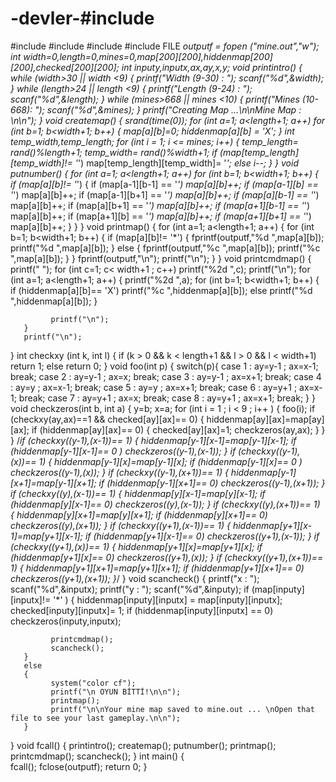 # -devler-#include <cstdio>
#include <cstdlib>
#include <ctime>
#include <cmath>
#include <cstring>
FILE *outputf  = fopen ("mine.out","w");
int width=0,length=0,mines=0,map[200][200],hiddenmap[200][200],checked[200][200];
int inputy,inputx,ax,ay,x,y;
void printintro()
{
       while (width>30 || width <9)
       {
             printf("Width (9-30)  : ");
             scanf("%d",&width);
       }
       while (length>24 || length <9)
       {
             printf("Length (9-24) : ");
             scanf("%d",&length);
       }
       while (mines>668 || mines <10)
       {
             printf("Mines (10-668): ");
             scanf("%d",&mines);
       }
       printf("Creating Map ...\n\nMine Map : \n\n");
}
void createmap()
{
       srand(time(0));
       for (int a=1; a<length+1; a++)
             for (int b=1; b<width+1; b++)
             {
                    map[a][b]=0;
                    hiddenmap[a][b] = 'X';
             }
       int temp_width,temp_length;
       for (int i = 1; i <= mines; i++)
       {
             temp_length= rand()%length+1;
             temp_width= rand()%width+1;
             if (map[temp_length][temp_width]!= '*')
                    map[temp_length][temp_width]= '*';
             else i--;
       }
}
void putnumber()
{
       for (int a=1; a<length+1; a++)
             for (int b=1; b<width+1; b++)
             {
                    if (map[a][b]!= '*')
                    {
                           if (map[a-1][b-1] == '*')
                                  map[a][b]++;
                           if (map[a-1][b] == '*')
                                  map[a][b]++;
                           if (map[a-1][b+1] == '*')
                                  map[a][b]++;
                           if (map[a][b-1] == '*')
                                  map[a][b]++;
                           if (map[a][b+1] == '*')
                                  map[a][b]++;
                           if (map[a+1][b-1] == '*')
                                  map[a][b]++;
                           if (map[a+1][b] == '*')
                                  map[a][b]++;
                           if (map[a+1][b+1] == '*')
                                  map[a][b]++;
                    }
             }
}
void printmap()
{
       for (int a=1; a<length+1; a++)
       {
             for (int b=1; b<width+1; b++)
             {
                    if (map[a][b]!= '*')
                    {
                           fprintf(outputf,"%d ",map[a][b]);
                           printf("%d ",map[a][b]);
                    }
                    else
                    {
                          fprintf(outputf,"%c ",map[a][b]);
                           printf("%c ",map[a][b]);
                    }
             }
             fprintf(outputf,"\n");
             printf("\n");
       }
}
void printcmdmap()
{
       printf("   ");
       for (int c=1; c< width+1 ; c++)
             printf("%2d ",c);
       printf("\n");
       for (int a=1; a<length+1; a++)
       {
             printf("%2d  ",a);
             for (int b=1; b<width+1; b++)
             {
                    if (hiddenmap[a][b]== 'X')
                           printf("%c  ",hiddenmap[a][b]);
                    else
                           printf("%d  ",hiddenmap[a][b]);
             }
                    
             printf("\n");
       }
       printf("\n");
}
int checkxy (int k, int l)
{
       if (k > 0 && k < length+1 && l > 0 && l < width+1)
             return 1;
       else return 0;
}
void foo(int p)
{
       switch(p){
             case 1 : ay=y-1 ; ax=x-1; break;
             case 2 : ay=y-1 ; ax=x; break;
             case 3 : ay=y-1 ; ax=x+1; break;
             case 4 : ay=y   ; ax=x-1; break;
             case 5 : ay=y   ; ax=x+1; break;
             case 6 : ay=y+1 ; ax=x-1; break;
             case 7 : ay=y+1 ; ax=x; break;
             case 8 : ay=y+1 ; ax=x+1; break;
       }
}
void checkzeros(int b, int a)
{
       y=b;
       x=a;
       for (int i = 1 ; i < 9 ; i++ )
       {
             foo(i);
             if (checkxy(ay,ax)==1 && checked[ay][ax]== 0)
             {
                    hiddenmap[ay][ax]=map[ay][ax];
                    if (hiddenmap[ay][ax]== 0)
                    {
                           checked[ay][ax]=1;
                           checkzeros(ay,ax);
                    }
             }
       }
       /*if (checkxy((y-1),(x-1))== 1)
       {
             hiddenmap[y-1][x-1]=map[y-1][x-1];
             if (hiddenmap[y-1][x-1]== 0 )
                    checkzeros((y-1),(x-1));
       }
       if (checkxy((y-1),(x))== 1)
       {
             hiddenmap[y-1][x]=map[y-1][x];
             if (hiddenmap[y-1][x]== 0 )
                    checkzeros((y-1),(x));
       }
       if (checkxy((y-1),(x+1))== 1)
       {
             hiddenmap[y-1][x+1]=map[y-1][x+1];
             if (hiddenmap[y-1][x+1]== 0)
                    checkzeros((y-1),(x+1));
       }
       if (checkxy((y),(x-1))== 1)
       {
             hiddenmap[y][x-1]=map[y][x-1];
             if (hiddenmap[y][x-1]== 0)
                    checkzeros((y),(x-1));
      }
       if (checkxy((y),(x+1))== 1)
       {
             hiddenmap[y][x+1]=map[y][x+1];
             if (hiddenmap[y][x+1]== 0)
                    checkzeros((y),(x+1));
       }
       if (checkxy((y+1),(x-1))== 1)
       {
             hiddenmap[y+1][x-1]=map[y+1][x-1];
             if (hiddenmap[y+1][x-1]== 0)
                    checkzeros((y+1),(x-1));
       }
       if (checkxy((y+1),(x))== 1)
       {
             hiddenmap[y+1][x]=map[y+1][x];
             if (hiddenmap[y+1][x]== 0)
                    checkzeros((y+1),(x));
       }
       if (checkxy((y+1),(x+1))== 1)
       {
             hiddenmap[y+1][x+1]=map[y+1][x+1];
             if (hiddenmap[y+1][x+1]== 0)
                    checkzeros((y+1),(x+1));
       }*/
}
void scancheck()
{
       printf("x : ");
       scanf("%d",&inputx);
       printf("y : ");
       scanf("%d",&inputy);
       if (map[inputy][inputx]!= '*' )
       {
             hiddenmap[inputy][inputx] = map[inputy][inputx];
             checked[inputy][inputx]= 1;
             if (hiddenmap[inputy][inputx] == 0)
                    checkzeros(inputy,inputx);
             
             printcmdmap();
             scancheck();
       }
       else
       {
             system("color cf");
             printf("\n OYUN BİTTİ!\n\n");
             printmap();
             printf("\n\nYour mine map saved to mine.out ... \nOpen that file to see your last gameplay.\n\n");
       }
}
void fcall()
{
       printintro();
       createmap();
       putnumber();
       printmap();
       printcmdmap();
       scancheck();
}
int main()
{     
       fcall();
       fclose(outputf);
       return 0;
}

